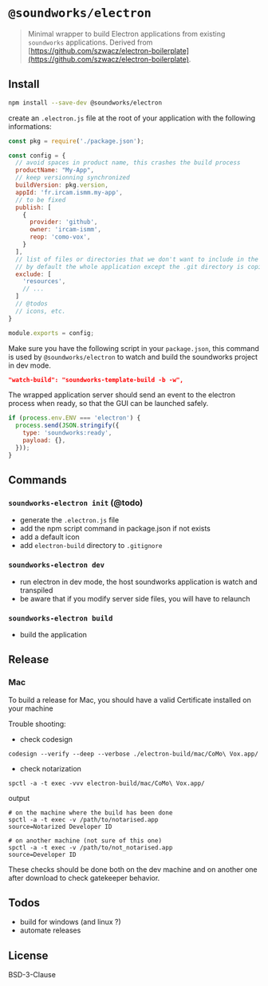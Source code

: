 # `@soundworks/electron`

> Minimal wrapper to build Electron applications from existing `soundworks` applications. Derived from [https://github.com/szwacz/electron-boilerplate](https://github.com/szwacz/electron-boilerplate).

## Install

```sh
npm install --save-dev @soundworks/electron
```

create an `.electron.js` file at the root of your application with the following informations:

```js
const pkg = require('./package.json');

const config = {
  // avoid spaces in product name, this crashes the build process
  productName: "My-App",
  // keep versionning synchronized
  buildVersion: pkg.version,
  appId: 'fr.ircam.ismm.my-app',
  // to be fixed
  publish: [
    {
      provider: 'github',
      owner: 'ircam-ismm',
      reop: 'como-vox',
    }
  ],
  // list of files or directories that we don't want to include in the binary
  // by default the whole application except the .git directory is copied
  exclude: [
    'resources',
    // ...
  ]
  // @todos
  // icons, etc.
}

module.exports = config;
```

Make sure you have the following script in your `package.json`, this command is used by `@soundworks/electron` to watch and build the soundworks project in dev mode.

```json
"watch-build": "soundworks-template-build -b -w",
```

The wrapped application server should send an event to the electron process when ready,
so that the GUI can be launched safely.

```js
if (process.env.ENV === 'electron') {
  process.send(JSON.stringify({
    type: 'soundworks:ready',
    payload: {},
  }));
}
```

## Commands

### `soundworks-electron init` (@todo)

- generate the `.electron.js` file
- add the npm script command in package.json if not exists
- add a default icon
- add `electron-build` directory to `.gitignore`

### `soundworks-electron dev`

- run electron in dev mode, the host soundworks application is watch and transpiled
- be aware that if you modify server side files, you will have to relaunch

### `soundworks-electron build`

- build the application

## Release

### Mac

To build a release for Mac, you should have a valid Certificate installed on your machine

Trouble shooting:

- check codesign

```
codesign --verify --deep --verbose ./electron-build/mac/CoMo\ Vox.app/
```

- check notarization

```
spctl -a -t exec -vvv electron-build/mac/CoMo\ Vox.app/
```

output
```
# on the machine where the build has been done
spctl -a -t exec -v /path/to/notarised.app
source=Notarized Developer ID

# on another machine (not sure of this one)
spctl -a -t exec -v /path/to/not_notarised.app
source=Developer ID
```

These checks should be done both on the dev machine and on another one after 
download to check gatekeeper behavior.


## Todos

- build for windows (and linux ?)
- automate releases

## License

BSD-3-Clause
